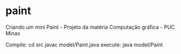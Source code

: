 # paint
Criando um mini Paint - Projeto da matéria Computação gráfica - PUC Minas

Compile:
	cd src
	javac model/Paint.java
execute:
	java model/Paint

